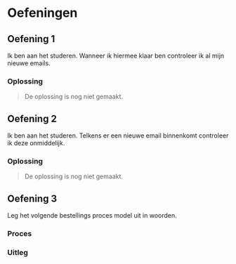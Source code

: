 # Oefeningen
## Oefening 1

Ik ben aan het studeren. Wanneer ik hiermee klaar ben controleer ik al mijn nieuwe emails.
### Oplossing
> De oplossing is nog niet gemaakt.

## Oefening 2

Ik ben aan het studeren. Telkens er een nieuwe email binnenkomt controleer ik deze onmiddelijk.
### Oplossing
> De oplossing is nog niet gemaakt.

## Oefening 3
Leg het volgende bestellings proces model uit in woorden.
### Proces

### Uitleg
<!--stackedit_data:
eyJoaXN0b3J5IjpbMTkzMjQ4NTc4Niw1ODgyNzc1NzldfQ==
-->